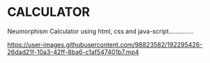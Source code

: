 # CALCULATOR
Neumorphism Calculator using html, css and java-script..............

https://user-images.githubusercontent.com/98823582/192295426-26dad21f-10a3-42ff-8ba6-c1af547401b7.mp4

